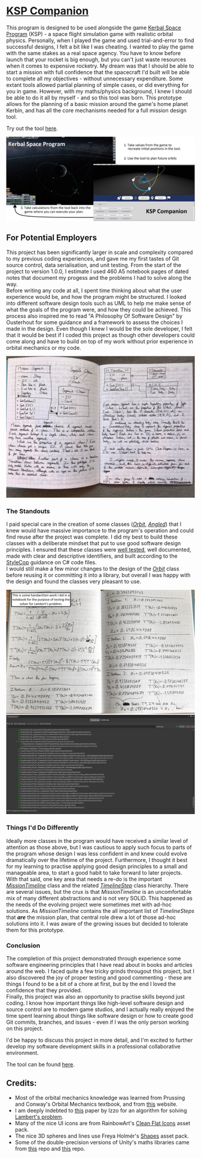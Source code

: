 # [KSP Companion](https://play.unity.com/mg/other/webgl-builds-148518)

This program is designed to be used alongside the game [Kerbal Space Program](https://en.wikipedia.org/wiki/Kerbal_Space_Program) (KSP) - a space flight simulation game with realistic orbital physics. Personally, when I played the game and used trial-and-error to find successful designs, I felt a bit like I was cheating. I wanted to play the game with the same stakes as a real space agency. You have to know before launch that your rocket is big enough, but you can't just waste resources when it comes to expensive rocketry. My dream was that I should be able to start a mission with full confidence that the spacecraft I'd built will be able to complete all my objectives - without unnecessary expenditure. Some extant tools allowed partial planning of simple cases, or did everything for you in game. However, with my maths/physics background, I knew I should be able to do it all by myself - and so this tool was born. This prototype allows for the planning of a basic mission around the game's home planet Kerbin, and has all the core mechanisms needed for a full mission design tool.

Try out the tool [here](https://play.unity.com/mg/other/webgl-builds-148518).

![](/Other/Images/ToolScreenshot.png)

## For Potential Employers
This project has been significantly larger in scale and complexity compared to my previous coding experiences, and gave me my first tastes of Git source control, data serialisation, and unit testing. From the start of the project to version 1.0.0, I estimate I used 460 A5 notebook pages of dated notes that document my progess and the problems I had to solve along the way. \
Before writing any code at all, I spent time thinking about what the user experience would be, and how the program might be structured. I looked into different software design tools such as UML to help me make sense of what the goals of the program were, and how they could be achieved. This process also inspired me to read "A Philosophy Of Software Design" by Ousterhout for some guidance and a framework to assess the choices I made in the design. Even though I knew I would be the sole developer, I felt that it would be best if I coded this project as though other developers could come along and have to build on top of my work without prior experience in orbital mechanics or my code. 

![](/Other/Images/NotebookUML.jpg)

### The Standouts
I paid special care in the creation of some classes ([_Orbit_](https://github.com/RobertJClose/KSP-Companion-Prototype/blob/921940345136123d4c88bd0b5804d151334a8ea3/Assets/KSP%20Companion/Scripts/Orbital%20Stuff/Orbit.cs), 
[_Angled_](https://github.com/RobertJClose/KSP-Companion-Prototype/blob/921940345136123d4c88bd0b5804d151334a8ea3/Assets/KSP%20Companion/Scripts/Utilities/Angled.cs)) 
that I knew would have massive importance to the program's operation and could find reuse after the project was complete. I did my best to build these classes with a deliberate mindset that put to use good software design principles. I ensured that these classes were [well tested](https://github.com/RobertJClose/KSP-Companion-Prototype/blob/921940345136123d4c88bd0b5804d151334a8ea3/Assets/Tests/Editor%20Tests/Orbit%20Tests/OrbitTests.cs), 
well documented, made with clear and descriptive identifiers, and built according to the [StyleCop](https://en.wikipedia.org/wiki/StyleCop) guidance on C# code files. \
I would still make a few minor changes to the design of the [_Orbit_](https://github.com/RobertJClose/KSP-Companion-Prototype/blob/921940345136123d4c88bd0b5804d151334a8ea3/Assets/KSP%20Companion/Scripts/Orbital%20Stuff/Orbit.cs)
class before reusing it or committing it into a library, but overall I was happy with the design and found the classes very pleasant to use.

![](/Other/Images/NotebookHandwrittenTestIterations.png)
![](/Other/Images/TestsScreenshot.png)

### Things I'd Do Differently
Ideally more classes in the program would have received a similar level of attention as those above, but I was cautious to apply such focus to parts of the program whose design I was less confident in and knew could evolve dramatically over the lifetime of the project. Furthermore, I thought it best for my learning to practise applying good design principles to a small and manageable area, to start a good habit to take forward to later projects. \
With that said, one key area that needs a re-do is the important [_MissionTimeline_](https://github.com/RobertJClose/KSP-Companion-Prototype/blob/751a3b4429945ba52f43e0c434f600244a9f105e/Assets/KSP%20Companion/Scripts/UI%20Scripts/Timeline%20Scripts/MissionTimeline.cs) class and the related [_TimelineStep_](https://github.com/RobertJClose/KSP-Companion-Prototype/blob/751a3b4429945ba52f43e0c434f600244a9f105e/Assets/KSP%20Companion/Scripts/UI%20Scripts/Timeline%20Scripts/TimelineStep.cs) class hierarchy. There are several issues, but the crux is that _MissionTimeline_ is an uncomfortable mix of many different abstractions and is not very SOLID. This happened as the needs of the evolving project were sometimes met with ad-hoc solutions. As _MissionTimeline_ contains the all important list of _TimelineSteps_ that **_are_** the mission plan, that central role drew a lot of those ad-hoc solutions into it. I was aware of the growing issues but decided to tolerate them for this prototype. 

### Conclusion
The completion of this project demonstrated through experience some software engineering principles that I have read about in books and articles around the web. 
I faced quite a few tricky grinds througout this project, but I also discovered the joy of proper testing and good commenting - these are things I found to be a bit of a chore at first, but by the end I loved the confidence that they provided. \
Finally, this project was also an opportunity to practise skills beyond just coding. I know how important things like high-level software design and source control are to modern game studios, and I actually really enjoyed the time spent learning about things like software design or how to create good Git commits, branches, and issues - even if I was the only person working on this project. 

I'd be happy to discuss this project in more detail, and I'm excited to further develop my software development skills in a professional collaborative environment.

The tool can be found [here](https://play.unity.com/mg/other/webgl-builds-148518).

## Credits:
* Most of the orbital mechanics knowledge was learned from Prussing and Conway's Orbital Mechanics textbook, and from [this](http://braeunig.us/space/index_top.htm) website.
* I am deeply indebted to [this](https://www.esa.int/gsp/ACT/doc/MAD/pub/ACT-RPR-MAD-2014-RevisitingLambertProblem.pdf) paper by Izzo for an algorithm for solving [Lambert's problem](https://en.wikipedia.org/wiki/Lambert's_problem).
* Many of the nice UI icons are from RainbowArt's [Clean Flat Icons](https://assetstore.unity.com/packages/2d/gui/icons/clean-flat-icons-98117) asset pack.
* The nice 3D spheres and lines use Freya Holmér's [Shapes](https://assetstore.unity.com/packages/tools/particles-effects/shapes-173167) asset pack.
* Some of the double-precision versions of Unity's maths libraries came from [this](https://github.com/sldsmkd/vector3d) repo and [this](https://github.com/Darkziyu/Mathd) repo.
